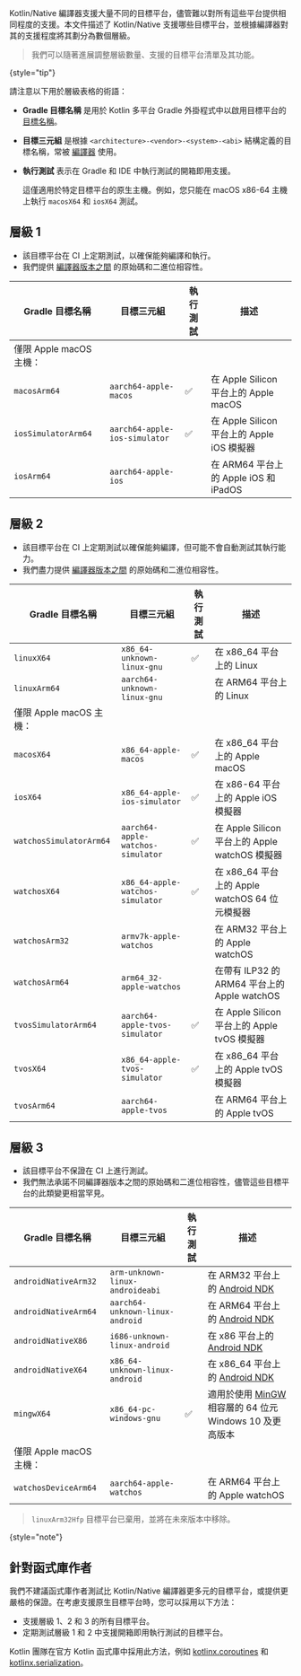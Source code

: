 [//]: # (title: Kotlin/Native 目標平台支援)

Kotlin/Native 編譯器支援大量不同的目標平台，儘管難以對所有這些平台提供相同程度的支援。本文件描述了 Kotlin/Native 支援哪些目標平台，並根據編譯器對其的支援程度將其劃分為數個層級。

> 我們可以隨著進展調整層級數量、支援的目標平台清單及其功能。
> 
{style="tip"}

請注意以下用於層級表格的術語：

*   **Gradle 目標名稱** 是用於 Kotlin 多平台 Gradle 外掛程式中以啟用目標平台的 [目標名稱](https://www.jetbrains.com/help/kotlin-multiplatform-dev/multiplatform-dsl-reference.html#targets)。
*   **目標三元組** 是根據 `<architecture>-<vendor>-<system>-<abi>` 結構定義的目標名稱，常被 [編譯器](https://clang.llvm.org/docs/CrossCompilation.html#target-triple) 使用。
*   **執行測試** 表示在 Gradle 和 IDE 中執行測試的開箱即用支援。
    
    這僅適用於特定目標平台的原生主機。例如，您只能在 macOS x86-64 主機上執行 `macosX64` 和 `iosX64` 測試。

## 層級 1

*   該目標平台在 CI 上定期測試，以確保能夠編譯和執行。
*   我們提供 [編譯器版本之間](https://youtrack.jetbrains.com/issue/KT-42293) 的原始碼和二進位相容性。

| Gradle 目標名稱      | 目標三元組                 | 執行測試 | 描述                                    |
|-------------------------|-------------------------------|---------------|------------------------------------------------|
| 僅限 Apple macOS 主機： |                               |               |                                                |
| `macosArm64`            | `aarch64-apple-macos`         | ✅             | 在 Apple Silicon 平台上的 Apple macOS          |
| `iosSimulatorArm64`     | `aarch64-apple-ios-simulator` | ✅             | 在 Apple Silicon 平台上的 Apple iOS 模擬器     |
| `iosArm64`              | `aarch64-apple-ios`           |               | 在 ARM64 平台上的 Apple iOS 和 iPadOS          |

## 層級 2

*   該目標平台在 CI 上定期測試以確保能夠編譯，但可能不會自動測試其執行能力。
*   我們盡力提供 [編譯器版本之間](https://youtrack.jetbrains.com/issue/KT-42293) 的原始碼和二進位相容性。

| Gradle 目標名稱      | 目標三元組                     | 執行測試 | 描述                                        |
|-------------------------|-----------------------------------|---------------|----------------------------------------------------|
| `linuxX64`              | `x86_64-unknown-linux-gnu`        | ✅             | 在 x86_64 平台上的 Linux                           |
| `linuxArm64`            | `aarch64-unknown-linux-gnu`       |               | 在 ARM64 平台上的 Linux                            |
| 僅限 Apple macOS 主機： |                                   |               |                                                    |
| `macosX64`              | `x86_64-apple-macos`              | ✅             | 在 x86_64 平台上的 Apple macOS                 |
| `iosX64`                | `x86_64-apple-ios-simulator`      | ✅             | 在 x86-64 平台上的 Apple iOS 模擬器            |
| `watchosSimulatorArm64` | `aarch64-apple-watchos-simulator` | ✅             | 在 Apple Silicon 平台上的 Apple watchOS 模擬器     |
| `watchosX64`            | `x86_64-apple-watchos-simulator`  | ✅             | 在 x86_64 平台上的 Apple watchOS 64 位元模擬器     |
| `watchosArm32`          | `armv7k-apple-watchos`            |               | 在 ARM32 平台上的 Apple watchOS                    |
| `watchosArm64`          | `arm64_32-apple-watchos`          |               | 在帶有 ILP32 的 ARM64 平台上的 Apple watchOS       |
| `tvosSimulatorArm64`    | `aarch64-apple-tvos-simulator`    | ✅             | 在 Apple Silicon 平台上的 Apple tvOS 模擬器        |
| `tvosX64`               | `x86_64-apple-tvos-simulator`     | ✅             | 在 x86_64 平台上的 Apple tvOS 模擬器               |
| `tvosArm64`             | `aarch64-apple-tvos`              |               | 在 ARM64 平台上的 Apple tvOS                       |

## 層級 3

*   該目標平台不保證在 CI 上進行測試。
*   我們無法承諾不同編譯器版本之間的原始碼和二進位相容性，儘管這些目標平台的此類變更相當罕見。

| Gradle 目標名稱      | 目標三元組                   | 執行測試 | 描述                                                                              |
|-------------------------|---------------------------------|---------------|------------------------------------------------------------------------------------------|
| `androidNativeArm32`    | `arm-unknown-linux-androideabi` |               | 在 ARM32 平台上的 [Android NDK](https://developer.android.com/ndk)                      |
| `androidNativeArm64`    | `aarch64-unknown-linux-android` |               | 在 ARM64 平台上的 [Android NDK](https://developer.android.com/ndk)                      |
| `androidNativeX86`      | `i686-unknown-linux-android`    |               | 在 x86 平台上的 [Android NDK](https://developer.android.com/ndk)                        |
| `androidNativeX64`      | `x86_64-unknown-linux-android`  |               | 在 x86_64 平台上的 [Android NDK](https://developer.android.com/ndk)                     |
| `mingwX64`              | `x86_64-pc-windows-gnu`         | ✅             | 適用於使用 [MinGW](https://www.mingw-w64.org) 相容層的 64 位元 Windows 10 及更高版本 |
| 僅限 Apple macOS 主機： |                                 |               |                                                                                          |
| `watchosDeviceArm64`    | `aarch64-apple-watchos`         |               | 在 ARM64 平台上的 Apple watchOS                                                          |

> `linuxArm32Hfp` 目標平台已棄用，並將在未來版本中移除。
> 
{style="note"}

## 針對函式庫作者

我們不建議函式庫作者測試比 Kotlin/Native 編譯器更多元的目標平台，或提供更嚴格的保證。在考慮支援原生目標平台時，您可以採用以下方法：

*   支援層級 1、2 和 3 的所有目標平台。
*   定期測試層級 1 和 2 中支援開箱即用執行測試的目標平台。

Kotlin 團隊在官方 Kotlin 函式庫中採用此方法，例如 [kotlinx.coroutines](coroutines-guide.md) 和 [kotlinx.serialization](serialization.md)。